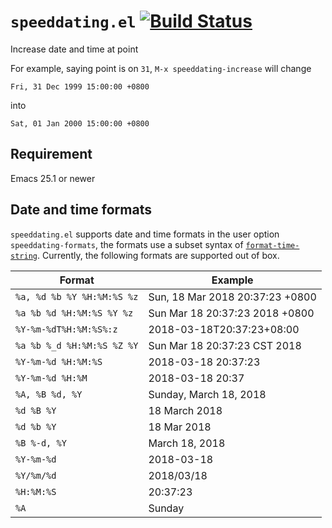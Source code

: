 # `speeddating.el` [![Build Status](https://travis-ci.org/xuchunyang/emacs-speeddating.svg?branch=master)](https://travis-ci.org/xuchunyang/emacs-speeddating)

Increase date and time at point

For example, saying point is on `31`, `M-x speeddating-increase` will change

    Fri, 31 Dec 1999 15:00:00 +0800

into

    Sat, 01 Jan 2000 15:00:00 +0800

## Requirement

Emacs 25.1 or newer

## Date and time formats

`speeddating.el` supports date and time formats in the user option
`speeddating-formats`, the formats use a subset syntax of
[`format-time-string`](https://www.gnu.org/software/emacs/manual/html_node/elisp/Time-Parsing.html).
Currently, the following formats are supported out of box.

<!-- (dolist (s speeddating-formats) (insert (format "| `%s` | %s |\n" s (format-time-string s)))) -->
| Format                     | Example                         |
|----------------------------|---------------------------------|
| `%a, %d %b %Y %H:%M:%S %z` | Sun, 18 Mar 2018 20:37:23 +0800 |
| `%a %b %d %H:%M:%S %Y %z`  | Sun Mar 18 20:37:23 2018 +0800  |
| `%Y-%m-%dT%H:%M:%S%:z`     | 2018-03-18T20:37:23+08:00       |
| `%a %b %_d %H:%M:%S %Z %Y` | Sun Mar 18 20:37:23 CST 2018    |
| `%Y-%m-%d %H:%M:%S`        | 2018-03-18 20:37:23             |
| `%Y-%m-%d %H:%M`           | 2018-03-18 20:37                |
| `%A, %B %d, %Y`            | Sunday, March 18, 2018          |
| `%d %B %Y`                 | 18 March 2018                   |
| `%d %b %Y`                 | 18 Mar 2018                     |
| `%B %-d, %Y`               | March 18, 2018                  |
| `%Y-%m-%d`                 | 2018-03-18                      |
| `%Y/%m/%d`                 | 2018/03/18                      |
| `%H:%M:%S`                 | 20:37:23                        |
| `%A`                       | Sunday                          |

